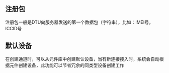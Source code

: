 ## 注册包
注册包一般是DTU向服务器发送的第一个数据包（字符串），比如：IMEI号，ICCID号

## 默认设备
在创建通道时，可以从元件库中创建默认设备，当有新连接接入时，系统会自动根据元件创建设备，此功能可以节省冗余的同类型设备创建工作